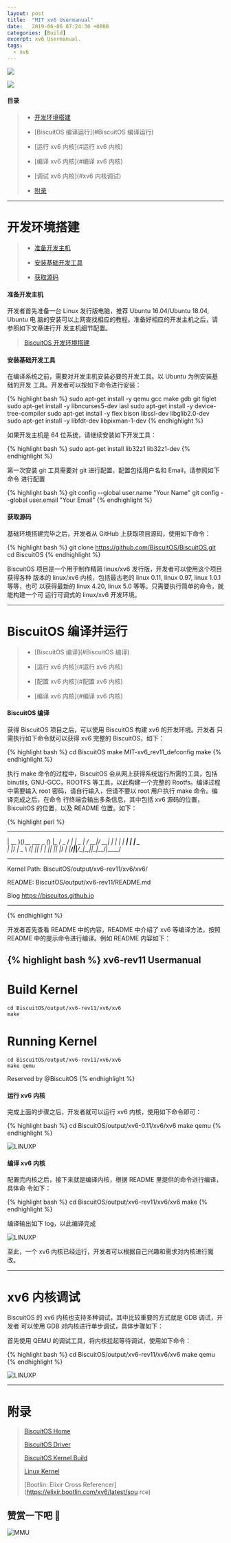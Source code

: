 ```yaml
---
layout: post
title:  "MIT xv6 Usermanual"
date:   2019-06-06 07:24:30 +0800
categories: [Build]
excerpt: xv6 Usermanual.
tags:
  - xv6
---
```


![](/assets/PDB/BiscuitOS/kernel/IND00000L0.PNG)

![](/assets/PDB/RPI/RPI100100.png)

#### 目录

> - [开发环境搭建](#开发环境搭建)
>
> - [BiscuitOS 编译运行](#BiscuitOS 编译运行)
>
> - [运行 xv6 内核](#运行 xv6 内核)
>
> - [编译 xv6 内核](#编译 xv6 内核)
>
> - [调试 xv6 内核](#xv6 内核调试)
>
> - [附录](#附录)

-----------------------------------------------

# <span id="开发环境搭建">开发环境搭建</span>

> - [准备开发主机](#准备开发主机)
>
> - [安装基础开发工具](#安装基础开发工具)
>
> - [获取源码](#获取源码)

#### <span id="准备开发主机">准备开发主机</span>

开发者首先准备一台 Linux 发行版电脑，推荐 Ubuntu 16.04/Ubuntu 18.04, Ubuntu 电
脑的安装可以上网查找相应的教程。准备好相应的开发主机之后，请参照如下文章进行开
发主机细节配置。

> [BiscuitOS 开发环境搭建](https://biscuitos.github.io/blog/PlatformBuild/)

#### <span id="安装基础开发工具">安装基础开发工具</span>

在编译系统之前，需要对开发主机安装必要的开发工具。以 Ubuntu 为例安装基础的开发
工具。开发者可以按如下命令进行安装：

{% highlight bash %}
sudo apt-get install -y qemu gcc make gdb git figlet
sudo apt-get install -y libncurses5-dev iasl
sudo apt-get install -y device-tree-compiler
sudo apt-get install -y flex bison libssl-dev libglib2.0-dev
sudo apt-get install -y libfdt-dev libpixman-1-dev
{% endhighlight %}

如果开发主机是 64 位系统，请继续安装如下开发工具：

{% highlight bash %}
sudo apt-get install lib32z1 lib32z1-dev
{% endhighlight %}

第一次安装 git 工具需要对 git 进行配置，配置包括用户名和 Email，请参照如下命令
进行配置

{% highlight bash %}
git config --global user.name "Your Name"
git config --global user.email "Your Email"
{% endhighlight %}


#### <span id="获取源码">获取源码</span>

基础环境搭建完毕之后，开发者从 GitHub 上获取项目源码，使用如下命令：

{% highlight bash %}
git clone https://github.com/BiscuitOS/BiscuitOS.git
cd BiscuitOS
{% endhighlight %}

BiscuitOS 项目是一个用于制作精简 linux/xv6 发行版，开发者可以使用这个项目获得各种
版本的 linux/xv6 内核，包括最古老的 linux 0.11, linux 0.97, linux 1.0.1 等等，也可
以获得最新的 linux 4.20, linux 5.0 等等。只需要执行简单的命令，就能构建一个可
运行可调式的 linux/xv6 开发环境。

------------------------------------------------------

# <span id="BiscuitOS 编译运行">BiscuitOS 编译并运行</span>

> - [BiscuitOS 编译](#BiscuitOS 编译)
>
> - [运行 xv6 内核](#运行 xv6 内核)
>
> - [配置 xv6 内核](#配置 xv6 内核)
>
> - [编译 xv6 内核](#编译 xv6 内核)
>

#### <span id="BiscuitOS 编译">BiscuitOS 编译</span>

获得 BiscuitOS 项目之后，可以使用 BiscuitOS 构建 xv6 的开发环境。开发者
只需执行如下命令就可以获得 xv6 完整的 BiscuitOS，如下：

{% highlight bash %}
cd BiscuitOS
make MIT-xv6_rev11_defconfig
make
{% endhighlight %}

执行 make 命令的过程中，BiscuitOS 会从网上获得系统运行所需的工具，包括
binutils, GNU-GCC，ROOTFS 等工具，以此构建一个完整的 Rootfs。编译过程中需要输入
root 密码，请自行输入，但请不要以 root 用户执行 make 命令。编译完成之后，在命令
行终端会输出多条信息，其中包括 xv6 源码的位置，BiscuitOS 的位置，以及 README
位置。如下：

{% highlight perl %}
 ____  _                _ _    ___  ____
| __ )(_)___  ___ _   _(_) |_ / _ \/ ___|
|  _ \| / __|/ __| | | | | __| | | \___ \
| |_) | \__ \ (__| |_| | | |_| |_| |___) |
|____/|_|___/\___|\__,_|_|\__|\___/|____/

*******************************************************************
Kernel Path:
 BiscuitOS/output/xv6-rev11/xv6/xv6/

README:
 BiscuitOS/output/xv6-rev11/README.md

Blog
 https://biscuitos.github.io
*******************************************************************
{% endhighlight %}

开发者首先查看 README 中的内容，README 中介绍了 xv6 等编译方法，按照 README
中的提示命令进行编译。例如 README 内容如下：

{% highlight bash %}
xv6-rev11 Usermanual
----------------------------

# Build Kernel

```
cd BiscuitOS/output/xv6-rev11/xv6/xv6
make
```

# Running Kernel

```
cd BiscuitOS/output/xv6-rev11/xv6/xv6
make qemu
```

Reserved by @BiscuitOS
{% endhighlight %}

#### <span id="运行 xv6 内核">运行 xv6 内核</span>

完成上面的步骤之后，开发者就可以运行 xv6 内核，使用如下命令即可：

{% highlight bash %}
cd BiscuitOS/output/xv6-0.11/xv6/xv6
make qemu
{% endhighlight %}

![LINUXP](/assets/PDB/BiscuitOS/boot/BOOT000130.png)

#### <span id="编译 xv6 内核">编译 xv6 内核</span>

配置完内核之后，接下来就是编译内核，根据 README 里提供的命令进行编译，具体命
令如下：

{% highlight bash %}
cd BiscuitOS/output/xv6-rev11/xv6/xv6
make
{% endhighlight %}

编译输出如下 log，以此编译完成

![LINUXP](/assets/PDB/BiscuitOS/boot/BOOT000129.png)

至此，一个 xv6 内核已经运行，开发者可以根据自己兴趣和需求对内核进行魔改。

-----------------------------------------------------

# <span id="xv6 内核调试">xv6 内核调试</span>

BiscuitOS 的 xv6 内核也支持多种调试，其中比较重要的方式就是 GDB 调试，开发者
可以使用 GDB 对内核进行单步调试，具体步骤如下：

首先使用 QEMU 的调试工具，将内核挂起等待调试，使用如下命令：

{% highlight bash %}
cd BiscuitOS/output/xv6-rev11/xv6/xv6
make qemu
{% endhighlight %}

![LINUXP](/assets/PDB/BiscuitOS/boot/BOOT000131.png)


-----------------------------------------------

# <span id="附录">附录</span>

> [BiscuitOS Home](https://biscuitos.github.io/)
>
> [BiscuitOS Driver](https://biscuitos.github.io/blog/BiscuitOS_Catalogue/)
>
> [BiscuitOS Kernel Build](https://biscuitos.github.io/blog/Kernel_Build/)
>
> [Linux Kernel](https://www.kernel.org/)
>
> [Bootlin: Elixir Cross Referencer](https://elixir.bootlin.com/xv6/latest/sou
rce)

## 赞赏一下吧 🙂

![MMU](/assets/PDB/BiscuitOS/kernel/HAB000036.jpg)
